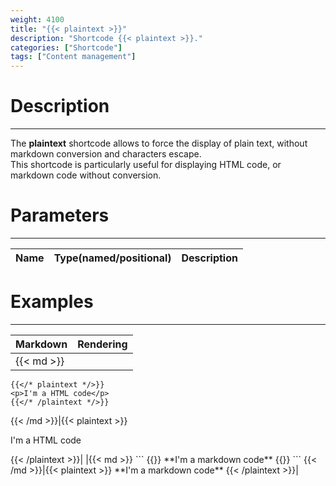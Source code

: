 ```yaml
---
weight: 4100
title: "{{< plaintext >}}"
description: "Shortcode {{< plaintext >}}."
categories: ["Shortcode"]
tags: ["Content management"]
---
```


# Description
---

The **plaintext** shortcode allows to force the display of plain text, without markdown conversion and characters escape.  
This shortcode is particularly useful for displaying HTML code, or markdown code without conversion.

# Parameters
---

| Name | Type(named/positional) | Description |
| ---- | ---------------------- | ----------- |

# Examples
---

| Markdown | Rendering |
| -------- | --------- |
|{{< md >}}
```
{{</* plaintext */>}}
<p>I'm a HTML code</p>
{{</* /plaintext */>}}
```
{{< /md >}}|{{< plaintext >}}
<p>I'm a HTML code</p>
{{< /plaintext >}}|
|{{< md >}}
```
{{</* plaintext */>}}
**I'm a markdown code**
{{</* /plaintext */>}}
```
{{< /md >}}|{{< plaintext >}}
**I'm a markdown code**
{{< /plaintext >}}|
